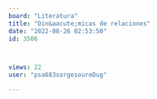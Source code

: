 ```yaml
---
board: "Literatura"
title: "Din&aacute;micas de relaciones"
date: "2022-08-26 02:53:50"
id: 3506



views: 22
user: "psa683sorgesoureDug"

---
```

